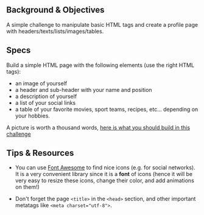 ## Background & Objectives

A simple challenge to manipulate basic HTML tags and create a profile page with headers/texts/lists/images/tables.


## Specs

Build a simple HTML page with the following elements (use the right HTML tags):

- an image of yourself
- a header and sub-header with your name and position
- a description of yourself
- a list of your social links
- a table of your favorite movies, sport teams, recipes, etc... depending on your hobbies.

A picture is worth a thousand words, [here is what you should build in this challenge](http://lewagon.github.io/html-css-challenges/01-profile-content/)

## Tips & Resources

- You can use [Font Awesome](http://fortawesome.github.io/Font-Awesome/) to find nice icons (e.g. for social networks). It is a very convenient library since it is a **font** of icons (hence it will be very easy to resize these icons, change their color, and add animations on them!)

- Don't forget the page `<title>` in the `<head>` section, and other important metatags like `<meta charset="utf-8">`.
